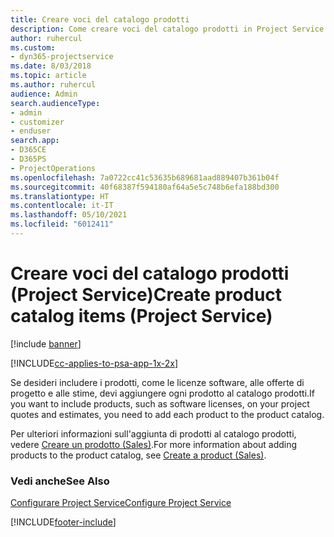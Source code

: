 ```yaml
---
title: Creare voci del catalogo prodotti
description: Come creare voci del catalogo prodotti in Project Service
author: ruhercul
ms.custom:
- dyn365-projectservice
ms.date: 8/03/2018
ms.topic: article
ms.author: ruhercul
audience: Admin
search.audienceType:
- admin
- customizer
- enduser
search.app:
- D365CE
- D365PS
- ProjectOperations
ms.openlocfilehash: 7a0722cc41c53635b689681aad889407b361b04f
ms.sourcegitcommit: 40f68387f594180af64a5e5c748b6efa188bd300
ms.translationtype: HT
ms.contentlocale: it-IT
ms.lasthandoff: 05/10/2021
ms.locfileid: "6012411"
---
```

# <a name="create-product-catalog-items-project-service"></a><span data-ttu-id="59b2f-103">Creare voci del catalogo prodotti (Project Service)</span><span class="sxs-lookup"><span data-stu-id="59b2f-103">Create product catalog items (Project Service)</span></span>

[!include [banner](../includes/psa-now-project-operations.md)]

[!INCLUDE[cc-applies-to-psa-app-1x-2x](../includes/cc-applies-to-psa-app-1x-2x.md)]

<span data-ttu-id="59b2f-104">Se desideri includere i prodotti, come le licenze software, alle offerte di progetto e alle stime, devi aggiungere ogni prodotto al catalogo prodotti.</span><span class="sxs-lookup"><span data-stu-id="59b2f-104">If you want to include products, such as software licenses, on your project quotes and estimates, you need to add each product to the product catalog.</span></span>  
  
 <span data-ttu-id="59b2f-105">Per ulteriori informazioni sull'aggiunta di prodotti al catalogo prodotti, vedere [Creare un prodotto (Sales)](/dynamics365/sales-enterprise/create-product-sales).</span><span class="sxs-lookup"><span data-stu-id="59b2f-105">For more information about adding products to the product catalog, see [Create a product (Sales)](/dynamics365/sales-enterprise/create-product-sales).</span></span>  
  
### <a name="see-also"></a><span data-ttu-id="59b2f-106">Vedi anche</span><span class="sxs-lookup"><span data-stu-id="59b2f-106">See Also</span></span>  
 [<span data-ttu-id="59b2f-107">Configurare Project Service</span><span class="sxs-lookup"><span data-stu-id="59b2f-107">Configure Project Service</span></span>](../psa/configure.md)


[!INCLUDE[footer-include](../includes/footer-banner.md)]